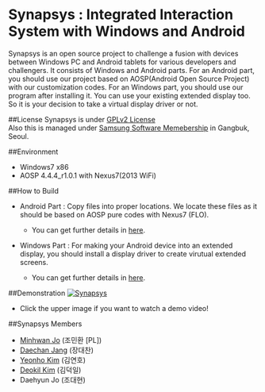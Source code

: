 # Synapsys : Integrated Interaction System with Windows and Android

Synapsys is an open source project to challenge a fusion with devices between Windows PC and Android tablets for various developers and challengers.
It consists of Windows and Android parts. For an Android part, you should use our project based on AOSP(Android Open Source Project)
with our customization codes. For an Windows part, you should use our program after installing it. You can use your existing extended display too. So it is your decision to take a virtual display driver or not.

##License
Synapsys is under [GPLv2 License](https://www.gnu.org/licenses/gpl-2.0.html)
<br>Also this is managed under [Samsung Software Memebership](http://www.secmem.org/) in Gangbuk, Seoul.

##Environment
- Windows7 x86
- AOSP 4.4.4_r1.0.1 with Nexus7(2013 WiFi)

##How to Build
- Android Part : Copy files into proper locations. We locate these files as it should be based on AOSP pure codes with Nexus7 (FLO).
  - You can get further details in [here](https://github.com/TeamSynapsys/Synapsys/wiki/Android-Framework-Build).

- Windows Part : For making your Android device into an extended display, you should install a display driver to create virutual extended screens. 
  - You can get further details in [here](https://github.com/TeamSynapsys/Synapsys/wiki/Windows-Program-Install). 

##Demonstration
[![Synapsys](http://img.youtube.com/vi/Z26Xl9vzILI/0.jpg)](https://youtu.be/Z26Xl9vzILI "Go into the Synapsys!")
- Click the upper image if you want to watch a demo video!

##Synapsys Members
- [Minhwan Jo](https://github.com/jominhwan) (조민환 [PL])
- [Daechan Jang](https://github.com/Beerholic) (장대찬)
- [Yeonho Kim](https://github.com/YeonhoKim) (김연호)
- [Deokil Kim](https://github.com/devholic77) (김덕일)
- Daehyun Jo (조대현)  

